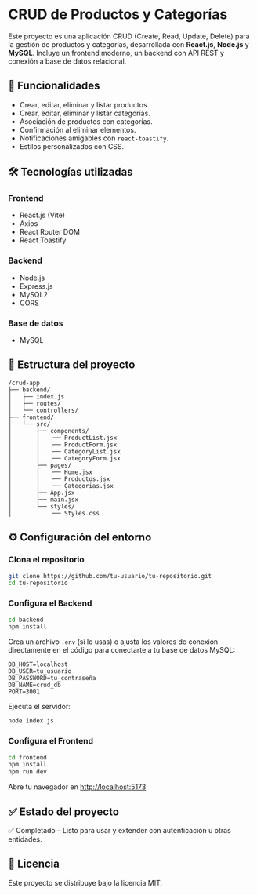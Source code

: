 # CRUD de Productos y Categorías

Este proyecto es una aplicación CRUD (Create, Read, Update, Delete) para la gestión de productos y categorías, desarrollada con **React.js**, **Node.js** y **MySQL**. Incluye un frontend moderno, un backend con API REST y conexión a base de datos relacional.

## 🚀 Funcionalidades

- Crear, editar, eliminar y listar productos.
- Crear, editar, eliminar y listar categorías.
- Asociación de productos con categorías.
- Confirmación al eliminar elementos.
- Notificaciones amigables con `react-toastify`.
- Estilos personalizados con CSS.

## 🛠 Tecnologías utilizadas

### Frontend
- React.js (Vite)
- Axios
- React Router DOM
- React Toastify

### Backend
- Node.js
- Express.js
- MySQL2
- CORS

### Base de datos
- MySQL

## 📁 Estructura del proyecto

```
/crud-app
├── backend/
│   ├── index.js
│   ├── routes/
│   └── controllers/
├── frontend/
│   └── src/
│       ├── components/
│       │   ├── ProductList.jsx
│       │   ├── ProductForm.jsx
│       │   ├── CategoryList.jsx
│       │   ├── CategoryForm.jsx
│       ├── pages/
│       │   ├── Home.jsx
│       │   ├── Productos.jsx
│       │   └── Categorias.jsx
│       ├── App.jsx
│       ├── main.jsx
│       └── styles/
│           └── Styles.css
```

## ⚙️ Configuración del entorno

### Clona el repositorio

```bash
git clone https://github.com/tu-usuario/tu-repositorio.git
cd tu-repositorio
```

### Configura el Backend

```bash
cd backend
npm install
```

Crea un archivo `.env` (si lo usas) o ajusta los valores de conexión directamente en el código para conectarte a tu base de datos MySQL:

```env
DB_HOST=localhost
DB_USER=tu_usuario
DB_PASSWORD=tu_contraseña
DB_NAME=crud_db
PORT=3001
```

Ejecuta el servidor:

```bash
node index.js
```

### Configura el Frontend

```bash
cd frontend
npm install
npm run dev
```

Abre tu navegador en [http://localhost:5173](http://localhost:5173)

## ✅ Estado del proyecto

✅ Completado – Listo para usar y extender con autenticación u otras entidades.

## 📄 Licencia

Este proyecto se distribuye bajo la licencia MIT.
